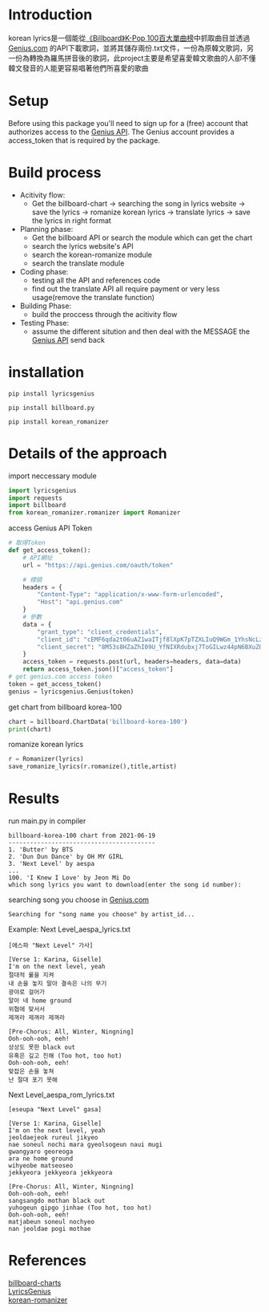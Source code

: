 # Introduction
korean lyrics是一個能從[《Billboard》K-Pop 100百大單曲榜](https://www.billboard.com/charts/billboard-korea-100)中抓取曲目並透過[Genius.com](https://genius.com/) 的API下載歌詞，並將其儲存兩份.txt文件，一份為原韓文歌詞，另一份為轉換為羅馬拼音後的歌詞，此project主要是希望喜愛韓文歌曲的人卻不懂韓文發音的人能更容易唱著他們所喜愛的歌曲
# Setup
Before using this package you'll need to sign up for a (free) account that authorizes access to the [Genius API](https://genius.com/api-clients). The Genius account provides a access_token that is required by the package.
# Build process
- Acitivity flow:
   - Get the billboard-chart -> searching the song in lyrics website -> save the lyrics ->  romanize korean lyrics -> translate lyrics -> save the lyrics in right format
- Planning phase:
   - Get the billboard API or search the module which can get  the chart
   - search the lyrics website's API
   - search the korean-romanize module
   - search the translate module
- Coding phase:
   - testing all the API and references code 
   - find out the translate API all require payment or very less usage(remove the translate function)
- Building Phase:
   - build the proccess through the acitivity flow
- Testing Phase:
   - assume the different sitution and then deal with the MESSAGE the [Genius API](https://genius.com/api-clients) send back
# installation
```
pip install lyricsgenius
```
```
pip install billboard.py
```
```
pip install korean_romanizer
```
# Details of the approach
import neccessary module
```python
import lyricsgenius
import requests
import billboard
from korean_romanizer.romanizer import Romanizer
```
access Genius API Token
```python
# 取得Token
def get_access_token():
	# API網址
	url = "https://api.genius.com/oauth/token"

	# 標頭
	headers = {
		"Content-Type": "application/x-www-form-urlencoded",
		"Host": "api.genius.com"
	}
	# 參數
	data = {
		"grant_type": "client_credentials",
		"client_id": "cEMF6qda2t06uAZ1waITjf8lXpK7pTZXLIuQ9WGm_1YhsNcLzNfH2AX0GSc_tTtP",
		"client_secret": "8M53s8HZaZhI09U_YfNIXRdubxj7ToGILwz44pN6BXuZOPeMH57w7dZzEOfjSwsrsPv2yOKuNPUyyPpvnneJuQ"
	}
	access_token = requests.post(url, headers=headers, data=data)
	return access_token.json()["access_token"]
# get genius.com access token
token = get_access_token()
genius = lyricsgenius.Genius(token)
```
get chart from billboard korea-100
```python
chart = billboard.ChartData('billboard-korea-100')
print(chart)
```
romanize korean lyrics
```python
r = Romanizer(lyrics)
save_romanize_lyrics(r.romanize(),title,artist)
```

# Results
run main.py in compiler
```
billboard-korea-100 chart from 2021-06-19
-----------------------------------------
1. 'Butter' by BTS
2. 'Dun Dun Dance' by OH MY GIRL
3. 'Next Level' by aespa
...
100. 'I Knew I Love' by Jeon Mi Do
which song lyrics you want to download(enter the song id number):
```
searching song you choose in [Genius.com](https://genius.com/)
```
Searching for "song name you choose" by artist_id...
```
Example:
Next Level_aespa_lyrics.txt
```
[에스파 "Next Level" 가사]

[Verse 1: Karina, Giselle]
I'm on the next level, yeah
절대적 룰을 지켜
내 손을 놓지 말아 결속은 나의 무기
광야로 걸어가
알아 네 home ground
위협에 맞서서
제껴라 제껴라 제껴라

[Pre-Chorus: All, Winter, Ningning]
Ooh-ooh-ooh, eeh!
상상도 못한 black out
유혹은 깊고 진해 (Too hot, too hot)
Ooh-ooh-ooh, eeh!
맞잡은 손을 놓쳐
난 절대 포기 못해
```
Next Level_aespa_rom_lyrics.txt
```
[eseupa "Next Level" gasa]

[Verse 1: Karina, Giselle]
I'm on the next level, yeah
jeoldaejeok rureul jikyeo
nae soneul nochi mara gyeolsogeun naui mugi
gwangyaro georeoga
ara ne home ground
wihyeobe matseoseo
jekkyeora jekkyeora jekkyeora

[Pre-Chorus: All, Winter, Ningning]
Ooh-ooh-ooh, eeh!
sangsangdo mothan black out
yuhogeun gipgo jinhae (Too hot, too hot)
Ooh-ooh-ooh, eeh!
matjabeun soneul nochyeo
nan jeoldae pogi mothae
```


# References
[billboard-charts](https://github.com/guoguo12/billboard-charts)\
[LyricsGenius](https://github.com/johnwmillr/LyricsGenius)\
[korean-romanizer](https://github.com/osori/korean-romanizer)
